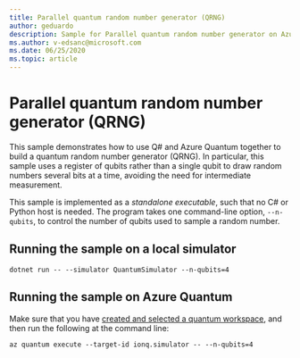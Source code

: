 ```yaml
---
title: Parallel quantum random number generator (QRNG)
author: geduardo
description: Sample for Parallel quantum random number generator on Azure Quantum
ms.author: v-edsanc@microsoft.com
ms.date: 06/25/2020
ms.topic: article
---
```


# Parallel quantum random number generator (QRNG)

This sample demonstrates how to use Q# and Azure Quantum together to build a quantum random number generator (QRNG).
In particular, this sample uses a register of qubits rather than a single qubit to draw random numbers several bits at a time, avoiding the need for intermediate measurement.

This sample is implemented as a _standalone executable_, such that no C# or Python host is needed.
The program takes one command-line option, `--n-qubits`, to control the number of qubits used to sample a random number.

## Running the sample on a local simulator

```dotnetcli
dotnet run -- --simulator QuantumSimulator --n-qubits=4
```

## Running the sample on Azure Quantum

Make sure that you have [created and selected a quantum workspace](~/how-to-guides/create-quantum-workspaces-with-the-azure-portal.md), and then run the following at the command line:

```azcli
az quantum execute --target-id ionq.simulator -- --n-qubits=4
```
